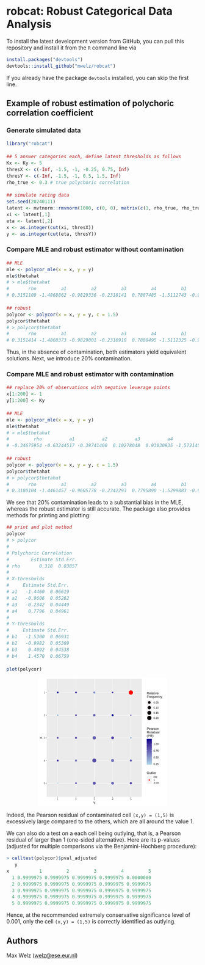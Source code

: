 # robcat: Robust Categorical Data Analysis

To install the latest development version from GitHub, you can pull this repository and install it from the `R` command line via
```R
install.packages("devtools")
devtools::install_github("mwelz/robcat")
```
If you already have the package `devtools` installed, you can skip the first line.


## Example of robust estimation of polychoric correlation coefficient

### Generate simulated data

```R
library("robcat")

## 5 answer categories each, define latent thresholds as follows
Kx <- Ky <- 5
thresX <- c(-Inf, -1.5, -1, -0.25, 0.75, Inf)
thresY <- c(-Inf, -1.5, -1, 0.5, 1.5, Inf)
rho_true <- 0.3 # true polychoric correlation

## simulate rating data
set.seed(20240111)
latent <- mvtnorm::rmvnorm(1000, c(0, 0), matrix(c(1, rho_true, rho_true, 1), 2, 2))
xi <- latent[,1]
eta <- latent[,2]
x <- as.integer(cut(xi, thresX))
y <- as.integer(cut(eta, thresY))
```

### Compare MLE and robust estimator without contamination

```R
## MLE
mle <- polycor_mle(x = x, y = y)
mle$thetahat 
# > mle$thetahat
#       rho         a1         a2         a3         a4         b1         b2         b3         b4 
# 0.3151109 -1.4868862 -0.9829336 -0.2318141  0.7887485 -1.5112743 -0.9889993  0.4276572  1.4582239 

## robust
polycor <- polycor(x = x, y = y, c = 1.5)
polycor$thetahat
# > polycor$thetahat
#       rho         a1         a2         a3         a4         b1         b2         b3         b4 
# 0.3151414 -1.4868373 -0.9829001 -0.2316910  0.7888495 -1.5112325 -0.9889749  0.4277239  1.4582497
```

Thus, in the absence of contamination, both estimators yield equivalent solutions. Next, we introduce 20% contamination.

### Compare MLE and robust estimator with contamination

```R
## replace 20% of observations with negative leverage points
x[1:200] <- 1
y[1:200] <- Ky

## MLE
mle <- polycor_mle(x = x, y = y)
mle$thetahat 
# > mle$thetahat
#         rho          a1          a2          a3          a4          b1          b2          b3          b4 
# -0.34675954 -0.63244517 -0.39741400  0.10278048  0.93030935 -1.57214524 -1.12479616  0.03080319  0.63796166 

## robust
polycor <- polycor(x = x, y = y, c = 1.5)
polycor$thetahat
# > polycor$thetahat
#       rho         a1         a2         a3         a4         b1         b2         b3         b4 
# 0.3180104 -1.4461457 -0.9605778 -0.2342293  0.7795890 -1.5299883 -0.9981569  0.4092214  1.4566111 

```

We see that 20% contamination leads to a substantial bias in the MLE, whereas the robust estimator is still accurate.
The package also provides methods for printing and plotting:

```R
## print and plot method
polycor
# > polycor
# 
# Polychoric Correlation
#        Estimate Std.Err.
# rho       0.318  0.03857
# 
# X-thresholds
#     Estimate Std.Err.
# a1   -1.4460  0.06619
# a2   -0.9606  0.05262
# a3   -0.2342  0.04449
# a4    0.7796  0.04961
# 
# Y-thresholds
#     Estimate Std.Err.
# b1   -1.5300  0.06931
# b2   -0.9982  0.05309
# b3    0.4092  0.04538
# b4    1.4570  0.06759

plot(polycor)
```

<img src="./inst/doc/readme_plots/READMEplot.svg" width="67%" style="display: block; margin: auto;" />

Indeed, the Pearson residual of contaminated cell `(x,y) = (1,5)` is excessively large compared to the others, which are all around the value 1.

We can also do a test on a each cell being outlying, that is, a Pearson residual of larger than 1 (one-sided alternative). Here are its p-values (adjusted for multiple comparisons via the Benjamini-Hochberg procedure):

```R
> celltest(polycor)$pval_adjusted
   y
x           1         2         3         4         5
  1 0.9999975 0.9999975 0.9999975 0.9999975 0.0000000
  2 0.9999975 0.9999975 0.9999975 0.9999975 0.9999975
  3 0.9999975 0.9999975 0.9999975 0.9999975 0.9999975
  4 0.9999975 0.9999975 0.9999975 0.9999975 0.9999975
  5 0.9999975 0.9999975 0.9999975 0.9999975 0.9999975
```

Hence, at the recommended extremely conservative significance level of 0.001, only the cell  `(x,y) = (1,5)` is correctly identified as outlying.


## Authors
Max Welz (welz@ese.eur.nl)
